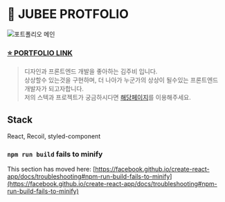 # 💜 JUBEE PROTFOLIO


<img src="https://github.com/mscojl24/jb-portfolio-v2/assets/119921683/679ffa23-91c9-4f06-a7ac-135152cc33bb" alt="포트폴리오 메인"/>



### [⭐  PORTFOLIO LINK](https://mscojl24.github.io/jb-portfolio-v2/#/)
> 디자인과 프론트엔드 개발을 좋아하는 김주비 입니다. <br/>상상할수 있는것을 구현하며, 더 나아가 누군가의 상상이 될수있는 프론트엔드 개발자가 되고자합니다. <br/>저의 스텍과 프로젝트가 궁금하시다면 [해당페이지](https://mscojl24.github.io/jb-portfolio-v2/#/)를 이용해주세요.


## Stack

React, Recoil, styled-component



### `npm run build` fails to minify

This section has moved here: [https://facebook.github.io/create-react-app/docs/troubleshooting#npm-run-build-fails-to-minify](https://facebook.github.io/create-react-app/docs/troubleshooting#npm-run-build-fails-to-minify)
